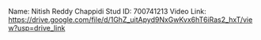 Name: Nitish Reddy Chappidi
Stud ID: 700741213
Video Link: https://drive.google.com/file/d/1GhZ_uitApyd9NxGwKvx6hT6iRas2_hxT/view?usp=drive_link
